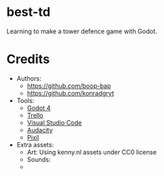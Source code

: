 # best-td
Learning to make a tower defence game with Godot.

# Credits
- Authors:
  - https://github.com/boop-bap
  - https://github.com/konradgryt
- Tools:
  - [Godot 4](https://godotengine.org/)
  - [Trello](https://trello.com/)
  - [Visual Studio Code](https://code.visualstudio.com/)
  - [Audacity](https://www.audacityteam.org/)
  - [Pixil](https://www.pixilart.com/) 
- Extra assets: 
  - Art: Using kenny.nl assets under CC0 license
  - Sounds:
  - 
